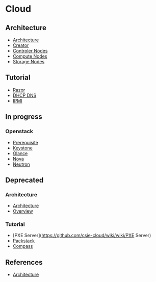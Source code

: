# Cloud
## Architecture
* [Architecture](https://github.com/csie-cloud/wiki/wiki/Architecture)
* [Creator](https://github.com/csie-cloud/wiki/wiki/Auto-deployment)
* [Controler Nodes]()
* [Compute Nodes]()
* [Storage Nodes]()

## Tutorial
* [Razor](https://github.com/csie-cloud/wiki/wiki/Razor)
* [DHCP DNS](https://github.com/csie-cloud/wiki/wiki/DNS-DHCP)
* [IPMI](https://github.com/csie-cloud/wiki/wiki/IPMI)

## In progress
### Openstack
* [Prerequisite](https://github.com/csie-cloud/wiki/wiki/Prerequisite)
* [Keystone](https://github.com/csie-cloud/wiki/wiki/Keystone)
* [Glance](https://github.com/csie-cloud/wiki/wiki/Glance)
* [Nova](https://github.com/csie-cloud/wiki/wiki/Nova)
* [Neutron](https://github.com/csie-cloud/wiki/wiki/Neutron)

## Deprecated

### Architecture
* [Architecture](https://github.com/csie-cloud/wiki/wiki/Architecture)
* [Overview](https://github.com/csie-cloud/wiki/wiki/Overview)

### Tutorial
* [PXE Server](https://github.com/csie-cloud/wiki/wiki/PXE Server)
* [Packstack](https://github.com/csie-cloud/wiki/wiki/Packstack)
* [Compass](https://github.com/csie-cloud/wiki/wiki/Neutron-%22Modern%22-architecture-references)


## References
* [Architecture](https://github.com/csie-cloud/wiki/wiki/Neutron-%22Modern%22-architecture-references)